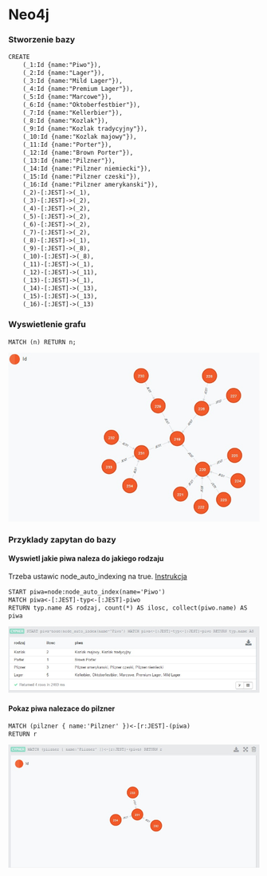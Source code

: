Neo4j
=====

### Stworzenie bazy

```
CREATE 
	(_1:Id {name:"Piwo"}),
	(_2:Id {name:"Lager"}),
	(_3:Id {name:"Mild Lager"}),
	(_4:Id {name:"Premium Lager"}),
	(_5:Id {name:"Marcowe"}),
	(_6:Id {name:"Oktoberfestbier"}),
	(_7:Id {name:"Kellerbier"}),
	(_8:Id {name:"Kozlak"}),
	(_9:Id {name:"Kozlak tradycyjny"}),
	(_10:Id {name:"Kozlak majowy"}),
	(_11:Id {name:"Porter"}),
	(_12:Id {name:"Brown Porter"}),
	(_13:Id {name:"Pilzner"}),
	(_14:Id {name:"Pilzner niemiecki"}),
	(_15:Id {name:"Pilzner czeski"}),
	(_16:Id {name:"Pilzner amerykanski"}),
	(_2)-[:JEST]->(_1),
	(_3)-[:JEST]->(_2),
	(_4)-[:JEST]->(_2),
	(_5)-[:JEST]->(_2),
	(_6)-[:JEST]->(_2),
	(_7)-[:JEST]->(_2),
	(_8)-[:JEST]->(_1),
	(_9)-[:JEST]->(_8),
	(_10)-[:JEST]->(_8),
	(_11)-[:JEST]->(_1),
	(_12)-[:JEST]->(_11),
	(_13)-[:JEST]->(_1),
	(_14)-[:JEST]->(_13),
	(_15)-[:JEST]->(_13),
	(_16)-[:JEST]->(_13)
```

### Wyswietlenie grafu

```
MATCH (n) RETURN n;
```

![1](images/1.jpg)

### Przyklady zapytan do bazy
#### Wyswietl jakie piwa naleza do jakiego rodzaju
Trzeba ustawic node_auto_indexing na true. [Instrukcja](http://neo4j.com/docs/stable/rest-api-configurable-auto-indexes.html)
```
START piwa=node:node_auto_index(name='Piwo')
MATCH piwa<-[:JEST]-typ<-[:JEST]-piwo
RETURN typ.name AS rodzaj, count(*) AS ilosc, collect(piwo.name) AS piwa
```

![2](images/2.jpg)

#### Pokaz piwa nalezace do pilzner
```
MATCH (pilzner { name:'Pilzner' })<-[r:JEST]-(piwa)
RETURN r
```

![3](images/3.jpg)

